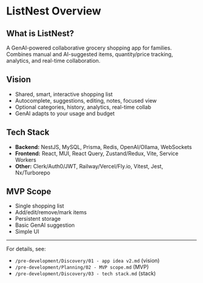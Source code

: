 # ListNest Overview

## What is ListNest?
A GenAI-powered collaborative grocery shopping app for families. Combines manual and AI-suggested items, quantity/price tracking, analytics, and real-time collaboration.

## Vision
- Shared, smart, interactive shopping list
- Autocomplete, suggestions, editing, notes, focused view
- Optional categories, history, analytics, real-time collab
- GenAI adapts to your usage and budget

## Tech Stack
- **Backend:** NestJS, MySQL, Prisma, Redis, OpenAI/Ollama, WebSockets
- **Frontend:** React, MUI, React Query, Zustand/Redux, Vite, Service Workers
- **Other:** Clerk/Auth0/JWT, Railway/Vercel/Fly.io, Vitest, Jest, Nx/Turborepo

## MVP Scope
- Single shopping list
- Add/edit/remove/mark items
- Persistent storage
- Basic GenAI suggestion
- Simple UI

---

For details, see:
- `/pre-development/Discovery/01 - app idea v2.md` (vision)
- `/pre-development/Planning/02 - MVP scope.md` (MVP)
- `/pre-development/Discovery/03 - tech stack.md` (stack) 